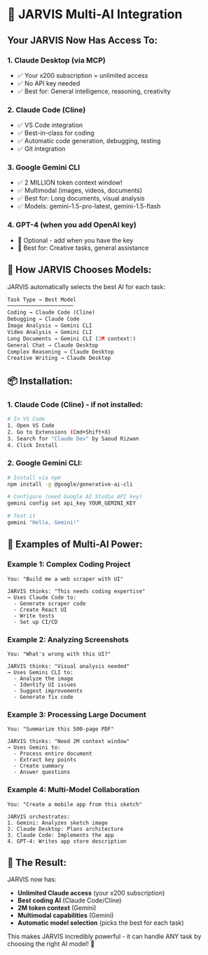 # 🌟 JARVIS Multi-AI Integration

## Your JARVIS Now Has Access To:

### 1. **Claude Desktop** (via MCP)
- ✅ Your x200 subscription = unlimited access
- ✅ No API key needed
- ✅ Best for: General intelligence, reasoning, creativity

### 2. **Claude Code (Cline)**
- ✅ VS Code integration
- ✅ Best-in-class for coding
- ✅ Automatic code generation, debugging, testing
- ✅ Git integration

### 3. **Google Gemini CLI**
- ✅ 2 MILLION token context window!
- ✅ Multimodal (images, videos, documents)
- ✅ Best for: Long documents, visual analysis
- ✅ Models: gemini-1.5-pro-latest, gemini-1.5-flash

### 4. **GPT-4** (when you add OpenAI key)
- 🔄 Optional - add when you have the key
- 🔄 Best for: Creative tasks, general assistance

## 🤖 How JARVIS Chooses Models:

JARVIS automatically selects the best AI for each task:

```python
Task Type → Best Model
─────────────────────
Coding → Claude Code (Cline)
Debugging → Claude Code
Image Analysis → Gemini CLI
Video Analysis → Gemini CLI
Long Documents → Gemini CLI (2M context!)
General Chat → Claude Desktop
Complex Reasoning → Claude Desktop
Creative Writing → Claude Desktop
```

## 📦 Installation:

### 1. Claude Code (Cline) - if not installed:
```bash
# In VS Code
1. Open VS Code
2. Go to Extensions (Cmd+Shift+X)
3. Search for "Claude Dev" by Saoud Rizwan
4. Click Install
```

### 2. Google Gemini CLI:
```bash
# Install via npm
npm install -g @google/generative-ai-cli

# Configure (need Google AI Studio API key)
gemini config set api_key YOUR_GEMINI_KEY

# Test it
gemini "Hello, Gemini!"
```

## 🚀 Examples of Multi-AI Power:

### Example 1: Complex Coding Project
```
You: "Build me a web scraper with UI"

JARVIS thinks: "This needs coding expertise"
→ Uses Claude Code to:
  - Generate scraper code
  - Create React UI
  - Write tests
  - Set up CI/CD
```

### Example 2: Analyzing Screenshots
```
You: "What's wrong with this UI?"

JARVIS thinks: "Visual analysis needed"
→ Uses Gemini CLI to:
  - Analyze the image
  - Identify UI issues
  - Suggest improvements
  - Generate fix code
```

### Example 3: Processing Large Document
```
You: "Summarize this 500-page PDF"

JARVIS thinks: "Need 2M context window"
→ Uses Gemini to:
  - Process entire document
  - Extract key points
  - Create summary
  - Answer questions
```

### Example 4: Multi-Model Collaboration
```
You: "Create a mobile app from this sketch"

JARVIS orchestrates:
1. Gemini: Analyzes sketch image
2. Claude Desktop: Plans architecture
3. Claude Code: Implements the app
4. GPT-4: Writes app store description
```

## 🎯 The Result:

JARVIS now has:
- **Unlimited Claude access** (your x200 subscription)
- **Best coding AI** (Claude Code/Cline)
- **2M token context** (Gemini)
- **Multimodal capabilities** (Gemini)
- **Automatic model selection** (picks the best for each task)

This makes JARVIS incredibly powerful - it can handle ANY task by choosing the right AI model! 🚀